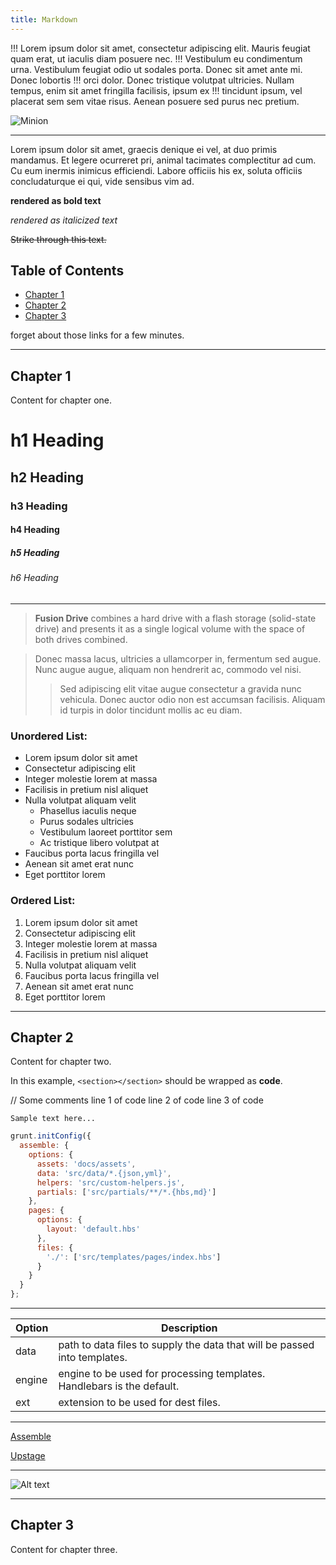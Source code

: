```yaml
---
title: Markdown
---
```


!!! Lorem ipsum dolor sit amet, consectetur adipiscing elit. Mauris feugiat quam erat, ut iaculis diam posuere nec.
!!! Vestibulum eu condimentum urna. Vestibulum feugiat odio ut sodales porta. Donec sit amet ante mi. Donec lobortis
!!! orci dolor. Donec tristique volutpat ultricies. Nullam tempus, enim sit amet fringilla facilisis, ipsum ex
!!! tincidunt ipsum, vel placerat sem sem vitae risus. Aenean posuere sed purus nec pretium.

![Minion](http://octodex.github.com/images/minion.png)

---

Lorem ipsum dolor sit amet, graecis denique ei vel, at duo primis mandamus. Et legere ocurreret pri, animal tacimates complectitur ad cum. Cu eum inermis inimicus efficiendi. Labore officiis his ex, soluta officiis concludaturque ei qui, vide sensibus vim ad.

**rendered as bold text**

_rendered as italicized text_

~~Strike through this text.~~

## Table of Contents
  * [Chapter 1](#chapter-1)
  * [Chapter 2](#chapter-2)
  * [Chapter 3](#chapter-3)

forget about those links for a few minutes.

---

## Chapter 1 <a id="chapter-1"></a>
Content for chapter one.

# h1 Heading
## h2 Heading
### h3 Heading
#### h4 Heading
##### h5 Heading
###### h6 Heading

---

> **Fusion Drive** combines a hard drive with a flash storage (solid-state drive) and presents it as a single logical volume with the space of both drives combined.

> Donec massa lacus, ultricies a ullamcorper in, fermentum sed augue.
Nunc augue augue, aliquam non hendrerit ac, commodo vel nisi.
>> Sed adipiscing elit vitae augue consectetur a gravida nunc vehicula. Donec auctor
odio non est accumsan facilisis. Aliquam id turpis in dolor tincidunt mollis ac eu diam.

### Unordered List:

+ Lorem ipsum dolor sit amet
+ Consectetur adipiscing elit
+ Integer molestie lorem at massa
+ Facilisis in pretium nisl aliquet
+ Nulla volutpat aliquam velit
  - Phasellus iaculis neque
  - Purus sodales ultricies
  - Vestibulum laoreet porttitor sem
  - Ac tristique libero volutpat at
+ Faucibus porta lacus fringilla vel
+ Aenean sit amet erat nunc
+ Eget porttitor lorem

### Ordered List:

1. Lorem ipsum dolor sit amet
2. Consectetur adipiscing elit
3. Integer molestie lorem at massa
4. Facilisis in pretium nisl aliquet
5. Nulla volutpat aliquam velit
6. Faucibus porta lacus fringilla vel
7. Aenean sit amet erat nunc
8. Eget porttitor lorem

---

## Chapter 2 <a id="chapter-2"></a>
Content for chapter two.

In this example, `<section></section>` should be wrapped as **code**.

  // Some comments
  line 1 of code
  line 2 of code
  line 3 of code
  
``` markup
Sample text here...
```

```js
grunt.initConfig({
  assemble: {
    options: {
      assets: 'docs/assets',
      data: 'src/data/*.{json,yml}',
      helpers: 'src/custom-helpers.js',
      partials: ['src/partials/**/*.{hbs,md}']
    },
    pages: {
      options: {
        layout: 'default.hbs'
      },
      files: {
        './': ['src/templates/pages/index.hbs']
      }
    }
  }
};
```

---


| Option | Description |
| ------ | ----------- |
| data   | path to data files to supply the data that will be passed into templates. |
| engine | engine to be used for processing templates. Handlebars is the default. |
| ext    | extension to be used for dest files. |

---

[Assemble](http://assemble.io)

[Upstage](https://github.com/upstage/ "Visit Upstage!")


---


![Alt text](http://octodex.github.com/images/stormtroopocat.jpg "The Stormtroopocat")


---

## Chapter 3 <a id="chapter-3"></a>
Content for chapter three.